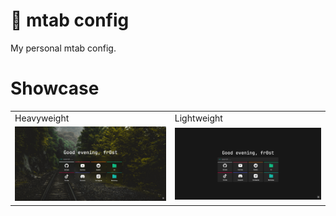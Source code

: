# 🌴 mtab config

My personal mtab config.

# Showcase

<div align="center"><table><tr><td>Heavyweight</td><td>Lightweight</td></tr><tr><td>
<img src="https://github.com/fr0st-iwnl/mtab-config/blob/assets/assets/preview_heavyweight.png"/></td><td>
<img src="https://github.com/fr0st-iwnl/mtab-config/blob/assets/assets/preview_lightweight.png"/></td></tr>
</table></div>
